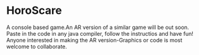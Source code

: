 # HoroScare
A console based game.An AR version of a similar game will be out soon. Paste in the code in any java compiler, follow the instructios and have fun!
Anyone interested in making the AR version-Graphics or code is most welcome to collaborate.
